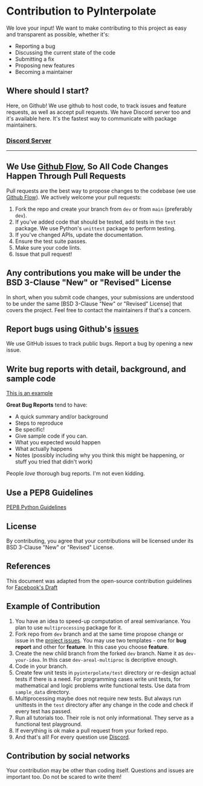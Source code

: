 # Contribution to PyInterpolate

We love your input! We want to make contributing to this project as easy and transparent as possible, whether it's:

* Reporting a bug
* Discussing the current state of the code
* Submitting a fix
* Proposing new features
* Becoming a maintainer

## Where should I start?

Here, on Github! We use github to host code, to track issues and feature requests, as well as accept pull requests. We have Discord server too and it's available here. It's the fastest way to communicate with package maintainers.

### **[Discord Server](https://discord.gg/3EMuRkj)**

---

## We Use [Github Flow](https://guides.github.com/introduction/flow/index.html), So All Code Changes Happen Through Pull Requests
Pull requests are the best way to propose changes to the codebase (we use [Github Flow](https://guides.github.com/introduction/flow/index.html)). We actively welcome your pull requests:

1. Fork the repo and create your branch from `dev` or from `main` (preferably `dev`).
2. If you've added code that should be tested, add tests in the `test` package. We use Python's `unittest` package to perform testing.
3. If you've changed APIs, update the documentation.
4. Ensure the test suite passes.
5. Make sure your code lints.
6. Issue that pull request!

## Any contributions you make will be under the BSD 3-Clause "New" or "Revised" License
In short, when you submit code changes, your submissions are understood to be under the same [BSD 3-Clause "New" or "Revised" License] that covers the project. Feel free to contact the maintainers if that's a concern.

## Report bugs using Github's [issues](https://github.com/szymon-datalions/pyinterpolate/issues)
We use GitHub issues to track public bugs. Report a bug by opening a new issue.

## Write bug reports with detail, background, and sample code
[This is an example](https://github.com/szymon-datalions/pyinterpolate/issues/4)

**Great Bug Reports** tend to have:

- A quick summary and/or background
- Steps to reproduce
- Be specific!
- Give sample code if you can.
- What you expected would happen
- What actually happens
- Notes (possibly including why you think this might be happening, or stuff you tried that didn't work)

People *love* thorough bug reports. I'm not even kidding.

## Use a PEP8 Guidelines
[PEP8 Python Guidelines](https://www.python.org/dev/peps/pep-0008/)

## License
By contributing, you agree that your contributions will be licensed under its BSD 3-Clause "New" or "Revised" License.

## References
This document was adapted from the open-source contribution guidelines for [Facebook's Draft](https://github.com/facebook/draft-js/blob/a9316a723f9e918afde44dea68b5f9f39b7d9b00/CONTRIBUTING.md)

## Example of Contribution

1. You have an idea to speed-up computation of areal semivariance. You plan to use `multiprocessing` package for it.
2. Fork repo from `dev` branch and at the same time propose change or issue in the [project issues](https://github.com/szymon-datalions/pyinterpolate/issues). You may use two templates - one for **bug report** and other for **feature**. In this case you choose **feature**.
3. Create the new child branch from the forked `dev` branch. Name it as `dev-your-idea`. In this case `dev-areal-multiproc` is decriptive enough.
4. Code in your branch.
5. Create few unit tests in `pyinterpolate/test` directory or re-design actual tests if there is a need. For programming cases write unit tests, for mathematical and logic problems write functional tests. Use data from `sample_data` directory.
6. Multiprocessing maybe does not require new tests. But always run unittests in the `test` directory after any change in the code and check if every test has passed.
7. Run all tutorials too. Their role is not only informational. They serve as a functional test playground.
8. If everything is ok make a pull request from your forked repo.
9. And that's all! For every question use [Discord](https://discord.gg/3EMuRkj).

## Contribution by social networks

Your contribution may be other than coding itself. Questions and issues are important too. Do not be scared to write them!